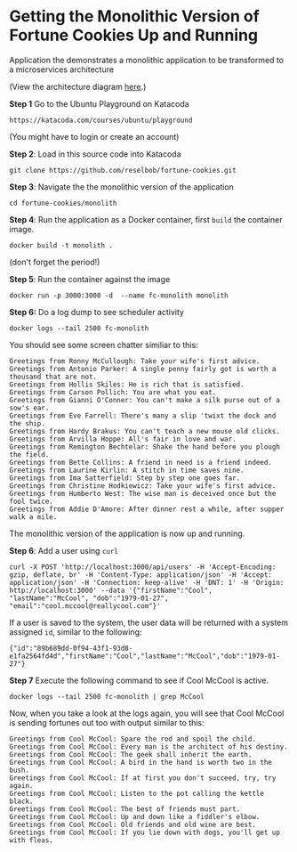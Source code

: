 # Getting the Monolithic Version of Fortune Cookies Up and Running

Application the demonstrates a monolithic application to be transformed to a microservices architecture

(View the architecture diagram [here](./architecture.md).)

**Step 1** Go to the Ubuntu Playground on Katacoda

`https://katacoda.com/courses/ubuntu/playground`

(You might have to login or create an account)

**Step 2**: Load in this source code into Katacoda

`git clone https://github.com/reselbob/fortune-cookies.git`

**Step 3**: Navigate the the monolithic version of the application

`cd fortune-cookies/monolith`

**Step 4**: Run the application as a Docker container, first `build` the container image.

`docker build -t monolith .`

(don't forget the period!)

**Step 5**: Run the container against the image

`docker run -p 3000:3000 -d  --name fc-monolith monolith`

**Step 6:** Do a log dump to see scheduler activity

`docker logs --tail 2500 fc-monolith`

You should see some screen chatter similiar to this:

```text
Greetings from Ronny McCullough: Take your wife's first advice.
Greetings from Antonio Parker: A single penny fairly got is worth a thousand that are not.
Greetings from Hollis Skiles: He is rich that is satisfied.
Greetings from Carson Pollich: You are what you eat.
Greetings from Gianni O'Conner: You can't make a silk purse out of a sow's ear.
Greetings from Eve Farrell: There's many a slip 'twixt the dock and the ship.
Greetings from Hardy Brakus: You can't teach a new mouse old clicks.
Greetings from Arvilla Hoppe: All's fair in love and war.
Greetings from Remington Bechtelar: Shake the hand before you plough the field.
Greetings from Bette Collins: A friend in need is a friend indeed.
Greetings from Laurine Kirlin: A stitch in time saves nine.
Greetings from Ima Satterfield: Step by step one goes far.
Greetings from Christine Hodkiewicz: Take your wife's first advice.
Greetings from Humberto West: The wise man is deceived once but the fool twice.
Greetings from Addie D'Amore: After dinner rest a while, after supper walk a mile.
```

The monolithic version of the application is now up and running.

**Step 6**: Add a user using `curl`

`curl -X POST 'http://localhost:3000/api/users' -H 'Accept-Encoding: gzip, deflate, br' -H 'Content-Type: application/json' -H 'Accept: application/json' -H 'Connection: keep-alive' -H 'DNT: 1' -H 'Origin: http://localhost:3000' --data '{"firstName":"Cool", "lastName":"McCool", "dob":"1979-01-27", "email":"cool.mccool@reallycool.com"}'`

If a user is saved to the system, the user data will be returned with a system assigned `id`, similar to the following:

`{"id":"89b689dd-0f94-43f1-93d8-e1fa2564fd4d","firstName":"Cool","lastName":"McCool","dob":"1979-01-27"}`

**Step 7** Execute the following command to see if Cool McCool is active.

`docker logs --tail 2500 fc-monolith | grep McCool`


Now, when you take a look at the logs again, you will see that Cool McCool is sending fortunes out too with output similar to this:

```text
Greetings from Cool McCool: Spare the rod and spoil the child.
Greetings from Cool McCool: Every man is the architect of his destiny.
Greetings from Cool McCool: The geek shall inherit the earth.
Greetings from Cool McCool: A bird in the hand is worth two in the bush.
Greetings from Cool McCool: If at first you don't succeed, try, try again.
Greetings from Cool McCool: Listen to the pot calling the kettle black.
Greetings from Cool McCool: The best of friends must part.
Greetings from Cool McCool: Up and down like a fiddler's elbow.
Greetings from Cool McCool: Old friends and old wine are best.
Greetings from Cool McCool: If you lie down with dogs, you'll get up with fleas.
```